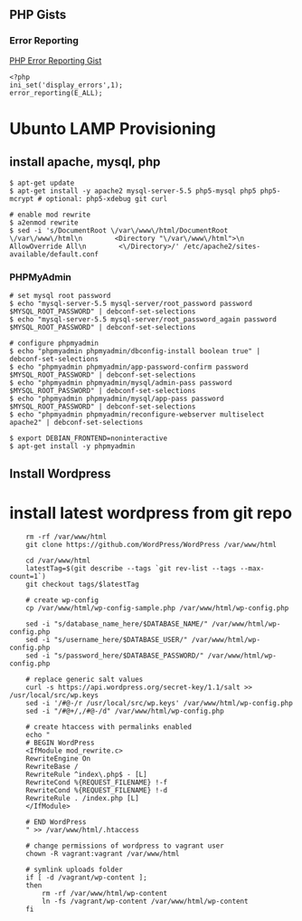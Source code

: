 ## PHP Gists
### Error Reporting
[PHP Error Reporting Gist](https://gist.github.com/jesseoverright/76d47b4ff46953933c8c)

    <?php
    ini_set('display_errors',1);
    error_reporting(E_ALL);

# Ubunto LAMP Provisioning

## install apache, mysql, php

    $ apt-get update
    $ apt-get install -y apache2 mysql-server-5.5 php5-mysql php5 php5-mcrypt # optional: php5-xdebug git curl

    # enable mod rewrite
    $ a2enmod rewrite
    $ sed -i 's/DocumentRoot \/var\/www\/html/DocumentRoot \/var\/www\/html\n        <Directory "\/var\/www\/html">\n            AllowOverride All\n        <\/Directory>/' /etc/apache2/sites-available/default.conf

### PHPMyAdmin

    # set mysql root password
    $ echo "mysql-server-5.5 mysql-server/root_password password $MYSQL_ROOT_PASSWORD" | debconf-set-selections
    $ echo "mysql-server-5.5 mysql-server/root_password_again password $MYSQL_ROOT_PASSWORD" | debconf-set-selections

    # configure phpmyadmin
    $ echo "phpmyadmin phpmyadmin/dbconfig-install boolean true" | debconf-set-selections
    $ echo "phpmyadmin phpmyadmin/app-password-confirm password $MYSQL_ROOT_PASSWORD" | debconf-set-selections
    $ echo "phpmyadmin phpmyadmin/mysql/admin-pass password $MYSQL_ROOT_PASSWORD" | debconf-set-selections
    $ echo "phpmyadmin phpmyadmin/mysql/app-pass password $MYSQL_ROOT_PASSWORD" | debconf-set-selections
    $ echo "phpmyadmin phpmyadmin/reconfigure-webserver multiselect apache2" | debconf-set-selections
    
    $ export DEBIAN_FRONTEND=noninteractive
    $ apt-get install -y phpmyadmin 

## Install Wordpress

# install latest wordpress from git repo

```
    rm -rf /var/www/html
    git clone https://github.com/WordPress/WordPress /var/www/html

    cd /var/www/html
    latestTag=$(git describe --tags `git rev-list --tags --max-count=1`)
    git checkout tags/$latestTag

    # create wp-config
    cp /var/www/html/wp-config-sample.php /var/www/html/wp-config.php

    sed -i "s/database_name_here/$DATABASE_NAME/" /var/www/html/wp-config.php
    sed -i "s/username_here/$DATABASE_USER/" /var/www/html/wp-config.php
    sed -i "s/password_here/$DATABASE_PASSWORD/" /var/www/html/wp-config.php

    # replace generic salt values
    curl -s https://api.wordpress.org/secret-key/1.1/salt >> /usr/local/src/wp.keys
    sed -i '/#@-/r /usr/local/src/wp.keys' /var/www/html/wp-config.php
    sed -i "/#@+/,/#@-/d" /var/www/html/wp-config.php

    # create htaccess with permalinks enabled
    echo "
    # BEGIN WordPress
    <IfModule mod_rewrite.c>
    RewriteEngine On
    RewriteBase /
    RewriteRule ^index\.php$ - [L]
    RewriteCond %{REQUEST_FILENAME} !-f
    RewriteCond %{REQUEST_FILENAME} !-d
    RewriteRule . /index.php [L]
    </IfModule>

    # END WordPress
    " >> /var/www/html/.htaccess

    # change permissions of wordpress to vagrant user
    chown -R vagrant:vagrant /var/www/html

    # symlink uploads folder
    if [ -d /vagrant/wp-content ];
    then
        rm -rf /var/www/html/wp-content
        ln -fs /vagrant/wp-content /var/www/html/wp-content
    fi
```